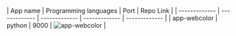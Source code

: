 | App name  | Programming languages | Port | Repo Link | 
| ------------- | ------------- | ------------- | ------------- | ------------- |
|  app-webcolor | python | 9000 | ![app-webcolor](https://github.com/wiktorvip/app-webcolor) |

